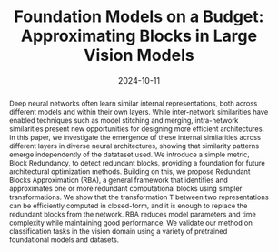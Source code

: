 ---
# Documentation: https://wowchemy.com/docs/managing-content/

title: "Foundation Models on a Budget: Approximating Blocks in Large Vision Models"
subtitle: ''
summary: ''
authors:
- cannistraci
- Simone Antonelli
- Emanuele Palumbo
- Thomas M. Sutter
- rodola
- Bastian Rieck
- Julia E. Vogt
tags: []
categories: []
date: '2024-10-11'
lastmod: 2024-10-11T:26:44
featured: false
draft: false
publication_short: "Preprint"

# Featured image
# To use, add an image named `featured.jpg/png` to your page's folder.
# Focal points: Smart, Center, TopLeft, Top, TopRight, Left, Right, BottomLeft, Bottom, BottomRight.
image:
  caption: ''
  focal_point: 'Center'
  preview_only: false

# Projects (optional).
#   Associate this post with one or more of your projects.
#   Simply enter your project's folder or file name without extension.
#   E.g. `projects = ["internal-project"]` references `content/project/deep-learning/index.md`.
#   Otherwise, set `projects = []`.
projects: []
publishDate: '2023-10-02T:26:44'
publication_types:
- '3'
abstract: "Deep neural networks often learn similar internal representations, both across different models and within their own layers. While inter-network similarities have enabled techniques such as model stitching and merging, intra-network similarities present new opportunities for designing more efficient architectures. In this paper, we investigate the emergence of these internal similarities across different layers in diverse neural architectures, showing that similarity patterns emerge independently of the datataset used. We introduce a simple metric, Block Redundancy, to detect redundant blocks, providing a foundation for future architectural optimization methods. Building on this, we propose Redundant Blocks Approximation (RBA), a general framework that identifies and approximates one or more redundant computational blocks using simpler transformations. We show that the transformation T between two representations can be efficiently computed in closed-form, and it is enough to replace the redundant blocks from the network. RBA reduces model parameters and time complexity while maintaining good performance. We validate our method on classification tasks in the vision domain using a variety of pretrained foundational models and datasets."
publication: '*arXiv preprint*'
links:
- name: 'arXiv'
  url : https://arxiv.org/abs/2410.04941
---